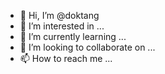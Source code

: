 - 👋 Hi, I’m @doktang
- 👀 I’m interested in ...
- 🌱 I’m currently learning ...
- 💞️ I’m looking to collaborate on ...
- 📫 How to reach me ...

<!---
doktang/doktang is a ✨ special ✨ repository because its `README.md` (this file) appears on your GitHub profile.
You can click the Preview link to take a look at your changes.
--->

